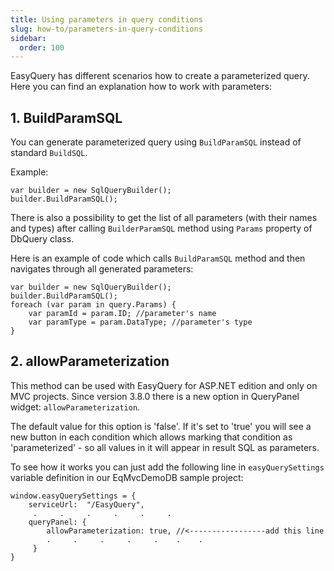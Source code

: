 ```yaml
---
title: Using parameters in query conditions
slug: how-to/parameters-in-query-conditions
sidebar:
  order: 100
---
```


EasyQuery has different scenarios how to create a parameterized query. Here you can find an explanation how to work with parameters:

## 1. BuildParamSQL

You can generate parameterized query using `BuildParamSQL` instead of standard `BuildSQL`.

Example:

```
var builder = new SqlQueryBuilder();
builder.BuildParamSQL();
```

There is also a possibility to get the list of all parameters (with their names and types) after calling `BuilderParamSQL` method using `Params` property of DbQuery class.

Here is an example of code which calls `BuildParamSQL` method and then navigates through all generated parameters:

```
var builder = new SqlQueryBuilder();
builder.BuildParamSQL();
foreach (var param in query.Params) {
    var paramId = param.ID; //parameter's name
    var paramType = param.DataType; //parameter's type
}
```

## 2. allowParameterization 

This method can be used with EasyQuery for ASP.NET edition and only on MVC projects. Since version 3.8.0 there is a new option in QueryPanel widget: `allowParameterization`. 

The default value for this option is 'false'. If it's set to 'true' you will see a new button in each condition which allows marking that condition as 'parameterized' - so all values in it will appear in result SQL as parameters.

To see how it works you can just add the following line in `easyQuerySettings` variable definition in our EqMvcDemoDB sample project:

```
window.easyQuerySettings = {
    serviceUrl:  "/EasyQuery",
     .     .     .     .     .     .            
    queryPanel: {
        allowParameterization: true, //<-----------------add this line
        .     .     .     .     .    .    .
     }
}
```
